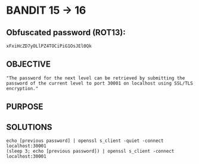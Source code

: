 # BANDIT 15 -> 16

## Obfuscated password (ROT13): 

	xFxiHcZD7yOLlPZ4TOCiPiG1OsJEl0Qk

## OBJECTIVE
	
	"The password for the next level can be retrieved by submitting the password of the current level to port 30001 on localhost using SSL/TLS encryption."

## PURPOSE


## SOLUTIONS
	
	echo [previous password] | openssl s_client -quiet -connect localhost:30001
	(sleep 3; echo [previous password]) | openssl s_client -connect localhost:30001
